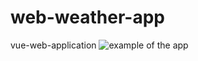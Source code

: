 # web-weather-app
vue-web-application
![example of the app](https://github.com/chackydude/web-weather-app/raw/master/web-weather-app/public/media/themes.gif)
